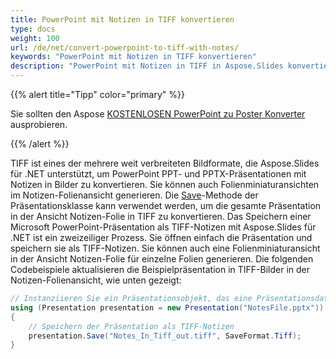 ```yaml
---
title: PowerPoint mit Notizen in TIFF konvertieren
type: docs
weight: 100
url: /de/net/convert-powerpoint-to-tiff-with-notes/
keywords: "PowerPoint mit Notizen in TIFF konvertieren"
description: "PowerPoint mit Notizen in TIFF in Aspose.Slides konvertieren."
---
```


{{% alert title="Tipp" color="primary" %}}

Sie sollten den Aspose [KOSTENLOSEN PowerPoint zu Poster Konverter](https://products.aspose.app/slides/conversion/convert-ppt-to-poster-online) ausprobieren.

{{% /alert %}}

TIFF ist eines der mehrere weit verbreiteten Bildformate, die Aspose.Slides für .NET unterstützt, um PowerPoint PPT- und PPTX-Präsentationen mit Notizen in Bilder zu konvertieren. Sie können auch Folienminiaturansichten im Notizen-Folienansicht generieren. Die [Save](https://reference.aspose.com/slides/net/aspose.slides/presentation/methods/save/index)-Methode der Präsentationsklasse kann verwendet werden, um die gesamte Präsentation in der Ansicht Notizen-Folie in TIFF zu konvertieren. Das Speichern einer Microsoft PowerPoint-Präsentation als TIFF-Notizen mit Aspose.Slides für .NET ist ein zweizeiliger Prozess. Sie öffnen einfach die Präsentation und speichern sie als TIFF-Notizen. Sie können auch eine Folienminiaturansicht in der Ansicht Notizen-Folie für einzelne Folien generieren. Die folgenden Codebeispiele aktualisieren die Beispielpräsentation in TIFF-Bilder in der Notizen-Folienansicht, wie unten gezeigt:

```c#
// Instanziieren Sie ein Präsentationsobjekt, das eine Präsentationsdatei darstellt
using (Presentation presentation = new Presentation("NotesFile.pptx"))
{
    // Speichern der Präsentation als TIFF-Notizen
    presentation.Save("Notes_In_Tiff_out.tiff", SaveFormat.Tiff);
}
```